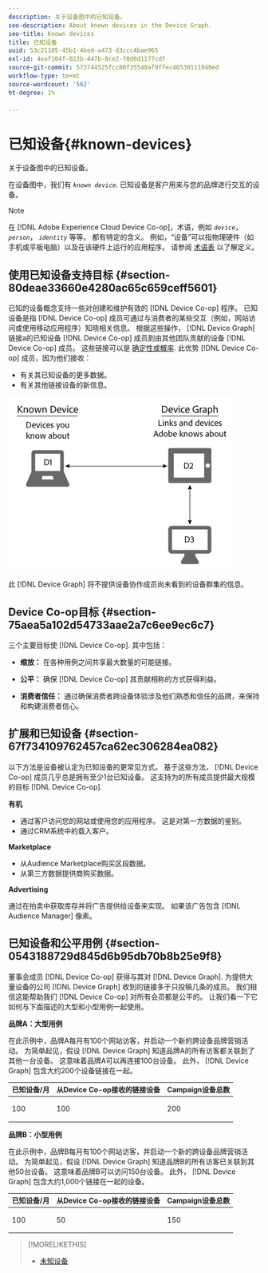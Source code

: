 ```yaml
---
description: 关于设备图中的已知设备。
seo-description: About known devices in the Device Graph.
seo-title: Known devices
title: 已知设备
uuid: 53c21105-45b1-4bed-a473-d3ccc4bae965
exl-id: 4eaf104f-022b-447b-8ce2-f0d0d1177cdf
source-git-commit: 573744525fcc00f35540af9ffec46530111940ed
workflow-type: tm+mt
source-wordcount: '562'
ht-degree: 1%

---
```


# 已知设备{#known-devices}

关于设备图中的已知设备。

在设备图中，我们有 *`known device`*. 已知设备是客户用来与您的品牌进行交互的设备。

>[!NOTE]
>
>在 [!DNL Adobe Experience Cloud Device Co-op]，术语，例如 *`device`*， *`person`*， *`identity`* 等等。 都有特定的含义。 例如，“设备”可以指物理硬件（如手机或平板电脑）以及在该硬件上运行的应用程序。 请参阅 [术语表](../glossary.md#glossgroup-0f47d7fbd76c4759801f565f341a386c) 以了解定义。

## 使用已知设备支持目标 {#section-80deae33660e4280ac65c659ceff5601}

已知的设备概念支持一些对创建和维护有效的 [!DNL Device Co-op] 程序。 已知设备是指 [!DNL Device Co-op] 成员可通过与消费者的某些交互（例如，网站访问或使用移动应用程序）知晓相关信息。 根据这些操作， [!DNL Device Graph] 链接a的已知设备 [!DNL Device Co-op] 成员到由其他团队贡献的设备 [!DNL Device Co-op] 成员。 这些链接可以是 [确定性或概率](../processes/links.md#concept-58bb7ab25f904f5f98d645e35205c931). 此优势 [!DNL Device Co-op] 成员，因为他们接收：

* 有关其已知设备的更多数据。
* 有关其他链接设备的新信息。

![](assets/known-device.png)

此 [!DNL Device Graph] 将不提供设备协作成员尚未看到的设备群集的信息。

## Device Co-op目标 {#section-75aea5a102d54733aae2a7c6ee9ec6c7}

三个主要目标使 [!DNL Device Co-op]. 其中包括：

* **缩放：** 在各种用例之间共享最大数量的可能链接。
* **公平：** 确保 [!DNL Device Co-op] 其贡献相称的方式获得利益。

* **消费者信任：** 通过确保消费者跨设备体验涉及他们熟悉和信任的品牌，来保持和构建消费者信心。

## 扩展和已知设备 {#section-67f734109762457ca62ec306284ea082}

以下方法是设备被认定为已知设备的更常见方式。 基于这些方法， [!DNL Device Co-op] 成员几乎总是拥有至少1台已知设备。 这支持为的所有成员提供最大规模的目标 [!DNL Device Co-op].

**有机**

* 通过客户访问您的网站或使用您的应用程序。 这是对第一方数据的鉴别。
* 通过CRM系统中的载入客户。

**Marketplace**

* 从Audience Marketplace购买区段数据。
* 从第三方数据提供商购买数据。

**Advertising**

通过在拍卖中获取库存并将广告提供给设备来实现。 如果该广告包含 [!DNL Audience Manager] 像素。

## 已知设备和公平用例 {#section-0543188729d845d6b95db70b8b25e9f8}

董事会成员 [!DNL Device Co-op] 获得与其对 [!DNL Device Graph]. 为提供大量设备的公司 [!DNL Device Graph] 收到的链接多于只投稿几条的成员。 我们相信这能帮助我们 [!DNL Device Co-op] 对所有会员都是公平的。 让我们看一下它如何与下面描述的大型和小型用例一起使用。

**品牌A：大型用例**

在此示例中，品牌A每月有100个网站访客，并启动一个新的跨设备品牌营销活动。 为简单起见，假设 [!DNL Device Graph] 知道品牌A的所有访客都关联到了其他一台设备。 这意味着品牌A可以再连接100台设备。 此外， [!DNL Device Graph] 包含大约200个设备链接在一起。

<table id="table_78C38DC522F94BC38C1DB73740C058AC"> 
 <thead> 
  <tr> 
   <th colname="col1" class="entry"> 已知设备/月 </th> 
   <th colname="col2" class="entry"> 从Device Co-op接收的链接设备 </th> 
   <th colname="col3" class="entry"> Campaign设备总数 </th> 
  </tr>
 </thead>
 <tbody> 
  <tr> 
   <td colname="col1"> <p>100 </p> </td> 
   <td colname="col2"> <p>100 </p> </td> 
   <td colname="col3"> <p>200 </p> </td> 
  </tr> 
 </tbody> 
</table>

**品牌B：小型用例**

在此示例中，品牌B每月有100个网站访客，并启动一个新的跨设备品牌营销活动。 为简单起见，假设 [!DNL Device Graph] 知道品牌B的所有访客已关联到其他50台设备。 这意味着品牌B可以访问150台设备。 此外， [!DNL Device Graph] 包含大约1,000个链接在一起的设备。

<table id="table_A6C9CCF9C6564A89BA7060E075A8E73C"> 
 <thead> 
  <tr> 
   <th colname="col1" class="entry"> 已知设备/月 </th> 
   <th colname="col2" class="entry"> 从Device Co-op接收的链接设备 </th> 
   <th colname="col3" class="entry"> Campaign设备总数 </th> 
  </tr>
 </thead>
 <tbody> 
  <tr> 
   <td colname="col1"> <p>100 </p> </td> 
   <td colname="col2"> <p>50 </p> </td> 
   <td colname="col3"> <p>150 </p> </td> 
  </tr> 
 </tbody> 
</table>

>[!MORELIKETHIS]
>
>* [未知设备](../processes/unknown-device.md#concept-95090d341cdc4c22ba4319d79d8f6e40)

